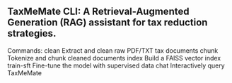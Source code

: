 ## TaxMeMate CLI: A Retrieval-Augmented Generation (RAG) assistant for tax reduction strategies.

Commands:
  clean      Extract and clean raw PDF/TXT tax documents
  chunk      Tokenize and chunk cleaned documents
  index      Build a FAISS vector index
  train-sft  Fine-tune the model with supervised data
  chat       Interactively query TaxMeMate


